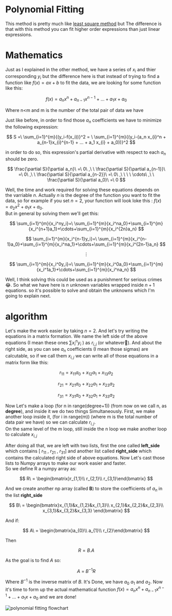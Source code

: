 # Polynomial Fitting

This method is pretty much like [least square method](https://github.com/Karen-Najafzadeh/Numerical-Calculations/tree/main/Fitting/Least%20square%20method) but The difference is that
with this method you can fit higher order expressions than just linear expressions.

# Mathematics
Just as I explained in the other method, we have a series of $x_i$ and thier corresponding $y_i$ but the difference here is that instead of trying to find a function like $f(x) = ax+b$ to fit the data,
we are looking for some function like this:

$$ f(x) = a_n x^n + a_{n-1}x^{n-1} + ... + a_1 x + a_0 $$

Where n<m and m is the number of the total pair of data we have

Just like before, in order to find those $a_n$ coefficients we have to minimize the following expression:

$$ S =\ \sum_{i=1}^{m}{(y_i-f(x_i))}^2 = \ \sum_{i=1}^{m}{(y_i-(a_n x_{i}^n + a_{n-1}x_{i}^{n-1} + ... + a_1 x_{i} + a_0))}^2 $$

in order to do so, this expression's partial derivative with respect to each $a_n$ should be zero.

$$ \frac{\partial S}{\partial a_n}\ =\ 0\ ,\ \ \frac{\partial S}{\partial a_{n-1}}\ =\ 0\ ,\ \ \frac{\partial S}{\partial a_{n-2}}\ =\ 0\ ,\ \ \ \ \cdots\ ,\ \ \frac{\partial S}{\partial a_0}\ =\ 0 $$

Well, the time and work required for solving these equations depends on the varriable $n$. Actually $n$ is the degree of the function you want to fit the data, so for example if you set $n=2$, your function will look loke this : $f(x) = a_2 x^2 + a_1 x + a_0$.<br />
But in general by solving them we'll get this:

$$ \sum_{i=1}^{m}{x_i^ny_i}=\ \sum_{i=1}^{m}{x_i^na_0}+\sum_{i=1}^{m}{x_i^{n+1}a_1}+\cdots+\sum_{i=1}^{m}{x_i^{2n}a_n} $$

$$ \sum_{i=1}^{m}{x_i^{n-1}y_i}=\ \sum_{i=1}^{m}{x_i^{n-1}a_0}+\sum_{i=1}^{m}{x_i^na_1}+\cdots+\sum_{i=1}^{m}{x_i^{2n-1}a_n} $$

$$ \vdots $$

$$ \sum_{i=1}^{m}{x_i^0y_i}=\ \sum_{i=1}^{m}{x_i^0a_0}+\sum_{i=1}^{m}{x_i^1a_1}+\cdots+\sum_{i=1}^{m}{x_i^na_n} $$

Well, I think solving this could be used as a punishment for serious crimes 😂. So what we have here is $n$ unknown variables wrapped inside $n+1$ equations. so it's possible to solve and obtain the unknowns which I'm going to explain next.

# algorithm 
Let's make the work easier by taking $n=2$. And let's try writing the equations in a matrix formation. We name the left side of the above equations (I mean these ones $\sum{x_i^ny_i}$ ) as $r_{i,j}$ (or whatever🤷).
And about the right side, as you can see $a_n$ coefficients (I mean those sigmas) are calcutable, so if we call them $x_{i,j}$ we can write all of those equations in a matrix form like this:

$$ r_{11} = x_{11} a_0 + x_{12} a_1 + x_{13} a_2  $$

$$ r_{21} = x_{21} a_0 + x_{22} a_1 + x_{23} a_2  $$

$$ r_{31} = x_{31} a_0 + x_{32} a_1 + x_{33} a_2  $$

Now Let's make a loop (for n in range(degree+1)) (from now on we call n, as **degree**), and inside it we do two things Simultaneously. First, we make another loop inside it, (for i in range(m)) (where m is the total number of data pair we have) so we can calculate $r_{i,j}$.
<br /> On the same level of the m loop, still inside the n loop we make another loop to calculate $x_{i,j}$

After doing all that, we are left with two lists, first the one called **left_side** which contains [ $r_{11}$ , $r_{21}$ , $r_{31}$] and another list called **right_side** which contains the calculated right side of above equations. Now Let's cast those lists to Numpy arrays to make our work easier and faster. 
<br />So we define R a numpy array as:

$$ R\ = \begin{bmatrix}r_{1,1}\\
r_{2,1}\\
r_{3,1}\end{bmatrix} $$

And we create another np array (called **B**) to store the coefficients of $a_n$ in the list **right_side** 

$$ B\ = \begin{bmatrix}x_{1,1}&x_{1,2}&x_{1,3}\\
x_{2,1}&x_{2,2}&x_{2,3}\\
x_{3,1}&x_{3,2}&x_{3,3}
\end{bmatrix} $$

And if:

$$ A\ = \begin{bmatrix}a_{0}\\
a_{1}\\
r_{2}\end{bmatrix} $$

Then 

$$R = B.A$$

As the goal is to find $A$ so:

$$A\ =\ B^{-1}R$$

Where $B^{-1}$ is the inverse matrix of $B$. It's Done, we have $a_0$ $a_1$ and $a_2$. Now it's time to form up the actual mathematical function $f(x) = a_n x^n + a_{n-1}x^{n-1} + ... + a_1 x + a_0$ and we are done!

![polynomial fitting flowchart](https://github.com/Karen-Najafzadeh/Numerical-Calculations/assets/106056574/7074fa61-0998-417e-97be-3631265fe9f6)
